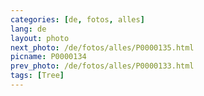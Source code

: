 ```yaml
---
categories: [de, fotos, alles]
lang: de
layout: photo
next_photo: /de/fotos/alles/P0000135.html
picname: P0000134
prev_photo: /de/fotos/alles/P0000133.html
tags: [Tree]
---
```

